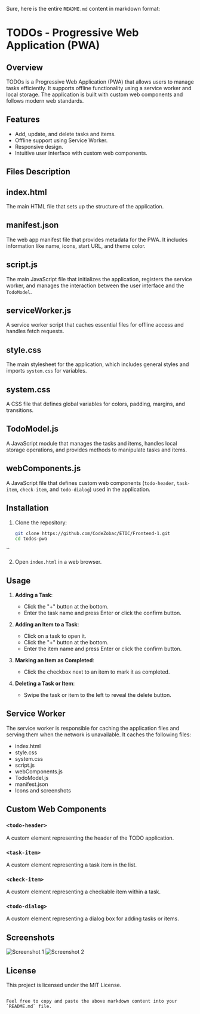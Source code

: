 Sure, here is the entire `README.md` content in markdown format:


# TODOs - Progressive Web Application (PWA)

## Overview

TODOs is a Progressive Web Application (PWA) that allows users to manage tasks efficiently. It supports offline functionality using a service worker and local storage. The application is built with custom web components and follows modern web standards.

## Features

- Add, update, and delete tasks and items.
- Offline support using Service Worker.
- Responsive design.
- Intuitive user interface with custom web components.


## Files Description

## index.html
The main HTML file that sets up the structure of the application.

## manifest.json
The web app manifest file that provides metadata for the PWA. It includes information like name, icons, start URL, and theme color.

## script.js
The main JavaScript file that initializes the application, registers the service worker, and manages the interaction between the user interface and the `TodoModel`.

## serviceWorker.js
A service worker script that caches essential files for offline access and handles fetch requests.

## style.css
The main stylesheet for the application, which includes general styles and imports `system.css` for variables.

## system.css
A CSS file that defines global variables for colors, padding, margins, and transitions.

## TodoModel.js
A JavaScript module that manages the tasks and items, handles local storage operations, and provides methods to manipulate tasks and items.

## webComponents.js
A JavaScript file that defines custom web components (`todo-header`, `task-item`, `check-item`, and `todo-dialog`) used in the application.

## Installation

1. Clone the repository:
   ```sh
   git clone https://github.com/CodeZobac/ETIC/Frontend-1.git
   cd todos-pwa
``

2. Open `index.html` in a web browser.

## Usage

1. **Adding a Task**:

   - Click the "+" button at the bottom.
   - Enter the task name and press Enter or click the confirm button.

2. **Adding an Item to a Task**:

   - Click on a task to open it.
   - Click the "+" button at the bottom.
   - Enter the item name and press Enter or click the confirm button.

3. **Marking an Item as Completed**:

   - Click the checkbox next to an item to mark it as completed.

4. **Deleting a Task or Item**:
   - Swipe the task or item to the left to reveal the delete button.

## Service Worker

The service worker is responsible for caching the application files and serving them when the network is unavailable. It caches the following files:

- index.html
- style.css
- system.css
- script.js
- webComponents.js
- TodoModel.js
- manifest.json
- Icons and screenshots

## Custom Web Components

### `<todo-header>`

A custom element representing the header of the TODO application.

### `<task-item>`

A custom element representing a task item in the list.

### `<check-item>`

A custom element representing a checkable item within a task.

### `<todo-dialog>`

A custom element representing a dialog box for adding tasks or items.

## Screenshots

![Screenshot 1](images/screenshot1.png)
![Screenshot 2](images/screenshot2.png)

## License

This project is licensed under the MIT License.

```

Feel free to copy and paste the above markdown content into your `README.md` file.
```
